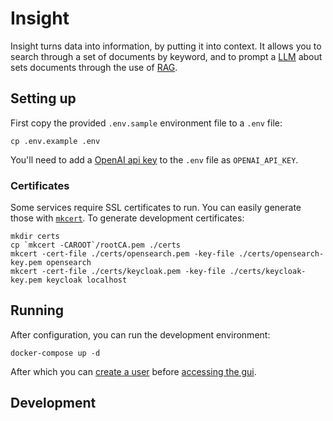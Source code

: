 
# Insight

Insight turns data into information, by putting it into context. It allows you
to search through a set of documents by keyword, and to prompt a
[LLM](https://en.wikipedia.org/wiki/Large_language_model) about sets documents
through the use of
[RAG](https://research.ibm.com/blog/retrieval-augmented-generation-RAG).

## Setting up

First copy the provided `.env.sample` environment file to a `.env` file:
```
cp .env.example .env
```

You'll need to add a [OpenAI api key](https://platform.openai.com/api-keys) to
the `.env` file as `OPENAI_API_KEY`.

### Certificates

Some services require SSL certificates to run. You can easily generate those with
[`mkcert`](https://github.com/FiloSottile/mkcert). To generate development certificates:
```
mkdir certs
cp `mkcert -CAROOT`/rootCA.pem ./certs
mkcert -cert-file ./certs/opensearch.pem -key-file ./certs/opensearch-key.pem opensearch 
mkcert -cert-file ./certs/keycloak.pem -key-file ./certs/keycloak-key.pem keycloak localhost 
```

## Running

After configuration, you can run the development environment:
```
docker-compose up -d
```

After which you can [create a user](https://localhost:8000) before [accessing
the gui](http://localhost:3000).


## Development

